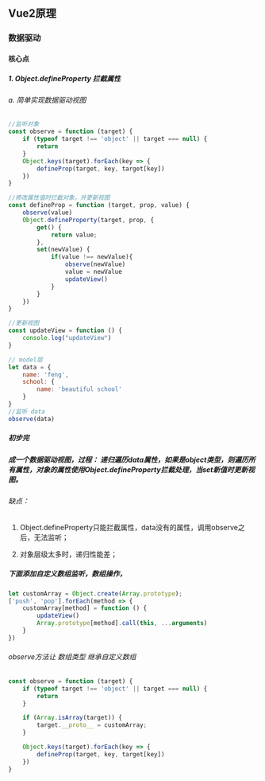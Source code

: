 ## Vue2原理

### 数据驱动

#### 核心点

##### 1. Object.defineProperty 拦截属性

###### a. 简单实现数据驱动视图

```js
//监听对象
const observe = function (target) {
    if (typeof target !== 'object' || target === null) {
        return
    }
    Object.keys(target).forEach(key => {
        defineProp(target, key, target[key])
    })
}

//修改属性值时拦截对象，并更新视图
const defineProp = function (target, prop, value) {
    observe(value)
    Object.defineProperty(target, prop, {
        get() {
            return value;
        },
        set(newValue) {
            if(value !== newValue){
                observe(newValue)
                value = newValue
                updateView()
            }
        }
    })
}

//更新视图
const updateView = function () {
    console.log("updateView")
}

// model层
let data = {
    name: 'feng',
    school: {
        name: 'beautiful school'
    }
}
//监听 data
observe(data)
```



##### 初步完

##### 成一个数据驱动视图，过程： 递归遍历data属性，如果是object类型，则遍历所有属性，对象的属性使用Object.defineProperty拦截处理，当set新值时更新视图。

###### 缺点：

1. Object.defineProperty只能拦截属性，data没有的属性，调用observe之后，无法监听；

2. 对象层级太多时，递归性能差；



##### 下面添加自定义数组监听，数组操作，

```js
let customArray = Object.create(Array.prototype);
['push', 'pop'].forEach(method => {
    customArray[method] = function () {
        updateView()
        Array.prototype[method].call(this, ...arguments)
    }
})
```



###### observe方法让 数组类型 继承自定义数组

```js
const observe = function (target) {
    if (typeof target !== 'object' || target === null) {
        return
    }

    if (Array.isArray(target)) {
        target.__proto__ = customArray;
    }

    Object.keys(target).forEach(key => {
        defineProp(target, key, target[key])
    })
}
```